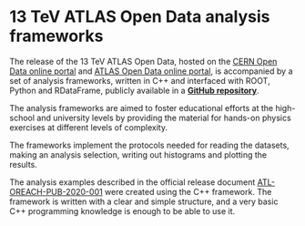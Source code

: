 # 13 TeV ATLAS Open Data analysis frameworks

The release of the 13 TeV ATLAS Open Data, hosted on the [CERN Open Data online portal](http://opendata.cern.ch/) and [ATLAS Open Data online portal](http://opendata.atlas.cern), is accompanied by a set of analysis frameworks, written in C++ and interfaced with ROOT, Python and RDataFrame, publicly available in a [**GitHub repository**](https://github.com/atlas-outreach-data-tools/atlas-outreach-cpp-framework-13tev).

The analysis frameworks are aimed to foster educational efforts at the high-school and university levels by providing the material for hands-on physics exercises at different levels of complexity.

The frameworks implement the protocols needed for reading the datasets, making an analysis selection, writing out histograms and plotting the results.

The analysis examples described in the official release document [ATL-OREACH-PUB-2020-001](https://cds.cern.ch/record/2707171) were created using the C++ framework. The framework is written with a clear and simple structure, and a very basic C++ programming knowledge is enough to be able to use it.
